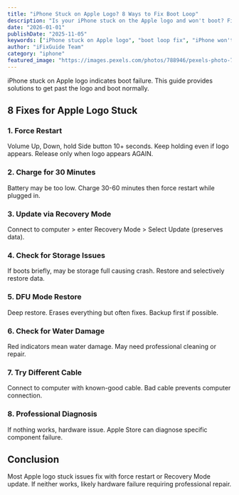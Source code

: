 ```yaml
---
title: "iPhone Stuck on Apple Logo? 8 Ways to Fix Boot Loop"
description: "Is your iPhone stuck on the Apple logo and won't boot? Fix boot loop issues and get your iPhone working again with our guide."
date: "2026-01-01"
publishDate: "2025-11-05"
keywords: ["iPhone stuck on Apple logo", "boot loop fix", "iPhone won't start", "stuck on logo", "Apple logo freeze"]
author: "iFixGuide Team"
category: "iphone"
featured_image: "https://images.pexels.com/photos/788946/pexels-photo-788946.jpeg?auto=compress&cs=tinysrgb&w=1200"
---
```


iPhone stuck on Apple logo indicates boot failure. This guide provides solutions to get past the logo and boot normally.

## 8 Fixes for Apple Logo Stuck

### 1. Force Restart
Volume Up, Down, hold Side button 10+ seconds. Keep holding even if logo appears. Release only when logo appears AGAIN.

### 2. Charge for 30 Minutes
Battery may be too low. Charge 30-60 minutes then force restart while plugged in.

### 3. Update via Recovery Mode
Connect to computer > enter Recovery Mode > Select Update (preserves data).

### 4. Check for Storage Issues
If boots briefly, may be storage full causing crash. Restore and selectively restore data.

### 5. DFU Mode Restore
Deep restore. Erases everything but often fixes. Backup first if possible.

### 6. Check for Water Damage
Red indicators mean water damage. May need professional cleaning or repair.

### 7. Try Different Cable
Connect to computer with known-good cable. Bad cable prevents computer connection.

### 8. Professional Diagnosis
If nothing works, hardware issue. Apple Store can diagnose specific component failure.

## Conclusion
Most Apple logo stuck issues fix with force restart or Recovery Mode update. If neither works, likely hardware failure requiring professional repair.

